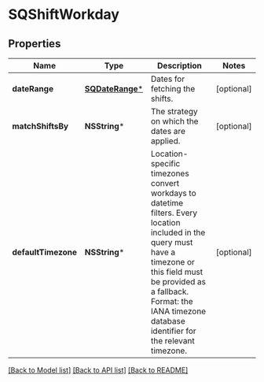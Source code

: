 # SQShiftWorkday

## Properties
Name | Type | Description | Notes
------------ | ------------- | ------------- | -------------
**dateRange** | [**SQDateRange***](SQDateRange.md) | Dates for fetching the shifts. | [optional] 
**matchShiftsBy** | **NSString*** | The strategy on which the dates are applied. | [optional] 
**defaultTimezone** | **NSString*** | Location-specific timezones convert workdays to datetime filters. Every location included in the query must have a timezone or this field must be provided as a fallback. Format: the IANA timezone database identifier for the relevant timezone. | [optional] 

[[Back to Model list]](../README.md#documentation-for-models) [[Back to API list]](../README.md#documentation-for-api-endpoints) [[Back to README]](../README.md)


